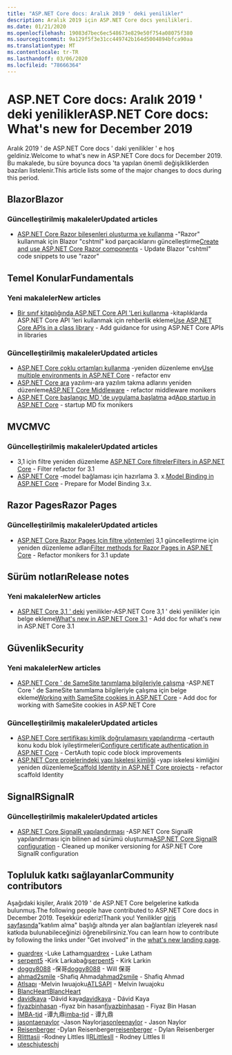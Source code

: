 ```yaml
---
title: "ASP.NET Core docs: Aralık 2019 ' deki yenilikler"
description: Aralık 2019 için ASP.NET Core docs yenilikleri.
ms.date: 01/21/2020
ms.openlocfilehash: 19083d7bec6ec548673e829e50f754a08075f380
ms.sourcegitcommit: 9a129f5f3e31cc449742b164d5004894bfca90aa
ms.translationtype: MT
ms.contentlocale: tr-TR
ms.lasthandoff: 03/06/2020
ms.locfileid: "78666364"
---
```

# <a name="aspnet-core-docs-whats-new-for-december-2019"></a><span data-ttu-id="e675d-103">ASP.NET Core docs: Aralık 2019 ' deki yenilikler</span><span class="sxs-lookup"><span data-stu-id="e675d-103">ASP.NET Core docs: What's new for December 2019</span></span>

<span data-ttu-id="e675d-104">Aralık 2019 ' de ASP.NET Core docs ' daki yenilikler ' e hoş geldiniz.</span><span class="sxs-lookup"><span data-stu-id="e675d-104">Welcome to what's new in ASP.NET Core docs for December 2019.</span></span> <span data-ttu-id="e675d-105">Bu makalede, bu süre boyunca docs 'ta yapılan önemli değişikliklerden bazıları listelenir.</span><span class="sxs-lookup"><span data-stu-id="e675d-105">This article lists some of the major changes to docs during this period.</span></span>

## <a name="blazor"></a><span data-ttu-id="e675d-106">Blazor</span><span class="sxs-lookup"><span data-stu-id="e675d-106">Blazor</span></span>

### <a name="updated-articles"></a><span data-ttu-id="e675d-107">Güncelleştirilmiş makaleler</span><span class="sxs-lookup"><span data-stu-id="e675d-107">Updated articles</span></span>

- <span data-ttu-id="e675d-108">[ASP.NET Core Razor bileşenleri oluşturma ve kullanma](../blazor/components.md) -"Razor" kullanmak için Blazor "cshtml" kod parçacıklarını güncelleştirme</span><span class="sxs-lookup"><span data-stu-id="e675d-108">[Create and use ASP.NET Core Razor components](../blazor/components.md) - Update Blazor "cshtml" code snippets to use "razor"</span></span>

## <a name="fundamentals"></a><span data-ttu-id="e675d-109">Temel Konular</span><span class="sxs-lookup"><span data-stu-id="e675d-109">Fundamentals</span></span>

### <a name="new-articles"></a><span data-ttu-id="e675d-110">Yeni makaleler</span><span class="sxs-lookup"><span data-stu-id="e675d-110">New articles</span></span>

- <span data-ttu-id="e675d-111">[Bir sınıf kitaplığında ASP.NET Core API 'Leri kullanma](../fundamentals/target-aspnetcore.md) -kitaplıklarda ASP.NET Core API 'leri kullanmak için rehberlik ekleme</span><span class="sxs-lookup"><span data-stu-id="e675d-111">[Use ASP.NET Core APIs in a class library](../fundamentals/target-aspnetcore.md) - Add guidance for using ASP.NET Core APIs in libraries</span></span>

### <a name="updated-articles"></a><span data-ttu-id="e675d-112">Güncelleştirilmiş makaleler</span><span class="sxs-lookup"><span data-stu-id="e675d-112">Updated articles</span></span>

- <span data-ttu-id="e675d-113">[ASP.NET Core çoklu ortamları kullanma](../fundamentals/environments.md) -yeniden düzenleme env</span><span class="sxs-lookup"><span data-stu-id="e675d-113">[Use multiple environments in ASP.NET Core](../fundamentals/environments.md) - refactor env</span></span>
- <span data-ttu-id="e675d-114">[ASP.NET Core ara](../fundamentals/middleware/index.md) yazılımı-ara yazılım takma adlarını yeniden düzenleme</span><span class="sxs-lookup"><span data-stu-id="e675d-114">[ASP.NET Core Middleware](../fundamentals/middleware/index.md) - refactor middleware monikers</span></span>
- <span data-ttu-id="e675d-115">[ASP.NET Core başlangıç MD 'de uygulama başlatma](../fundamentals/startup.md) ad</span><span class="sxs-lookup"><span data-stu-id="e675d-115">[App startup in ASP.NET Core](../fundamentals/startup.md) - startup MD fix monikers</span></span>

## <a name="mvc"></a><span data-ttu-id="e675d-116">MVC</span><span class="sxs-lookup"><span data-stu-id="e675d-116">MVC</span></span>

### <a name="updated-articles"></a><span data-ttu-id="e675d-117">Güncelleştirilmiş makaleler</span><span class="sxs-lookup"><span data-stu-id="e675d-117">Updated articles</span></span>

- <span data-ttu-id="e675d-118">3,1 için filtre yeniden düzenleme [ASP.NET Core filtreler](../mvc/controllers/filters.md)</span><span class="sxs-lookup"><span data-stu-id="e675d-118">[Filters in ASP.NET Core](../mvc/controllers/filters.md) - Filter refactor for 3.1</span></span>
- <span data-ttu-id="e675d-119">[ASP.NET Core](../mvc/models/model-binding.md) -model bağlaması için hazırlama 3. x.</span><span class="sxs-lookup"><span data-stu-id="e675d-119">[Model Binding in ASP.NET Core](../mvc/models/model-binding.md) - Prepare for Model Binding 3.x.</span></span>

## <a name="razor-pages"></a><span data-ttu-id="e675d-120">Razor Pages</span><span class="sxs-lookup"><span data-stu-id="e675d-120">Razor Pages</span></span>

### <a name="updated-articles"></a><span data-ttu-id="e675d-121">Güncelleştirilmiş makaleler</span><span class="sxs-lookup"><span data-stu-id="e675d-121">Updated articles</span></span>

- <span data-ttu-id="e675d-122">[ASP.NET Core Razor Pages Için filtre yöntemleri](../razor-pages/filter.md) 3,1 güncelleştirme için yeniden düzenleme adları</span><span class="sxs-lookup"><span data-stu-id="e675d-122">[Filter methods for Razor Pages in ASP.NET Core](../razor-pages/filter.md) - Refactor monikers for 3.1 update</span></span>

## <a name="release-notes"></a><span data-ttu-id="e675d-123">Sürüm notları</span><span class="sxs-lookup"><span data-stu-id="e675d-123">Release notes</span></span>

### <a name="new-articles"></a><span data-ttu-id="e675d-124">Yeni makaleler</span><span class="sxs-lookup"><span data-stu-id="e675d-124">New articles</span></span>

- <span data-ttu-id="e675d-125">[ASP.NET Core 3,1 ' deki](../release-notes/aspnetcore-3.1.md) yenilikler-ASP.NET Core 3,1 ' deki yenilikler için belge ekleme</span><span class="sxs-lookup"><span data-stu-id="e675d-125">[What's new in ASP.NET Core 3.1](../release-notes/aspnetcore-3.1.md) - Add doc for what's new in ASP.NET Core 3.1</span></span>

## <a name="security"></a><span data-ttu-id="e675d-126">Güvenlik</span><span class="sxs-lookup"><span data-stu-id="e675d-126">Security</span></span>

### <a name="new-articles"></a><span data-ttu-id="e675d-127">Yeni makaleler</span><span class="sxs-lookup"><span data-stu-id="e675d-127">New articles</span></span>

- <span data-ttu-id="e675d-128">[ASP.NET Core ' de SameSite tanımlama bilgileriyle çalışma](../security/samesite.md) -ASP.NET Core ' de SameSite tanımlama bilgileriyle çalışma için belge ekleme</span><span class="sxs-lookup"><span data-stu-id="e675d-128">[Working with SameSite cookies in ASP.NET Core](../security/samesite.md) - Add doc for working with SameSite cookies in ASP.NET Core</span></span>

### <a name="updated-articles"></a><span data-ttu-id="e675d-129">Güncelleştirilmiş makaleler</span><span class="sxs-lookup"><span data-stu-id="e675d-129">Updated articles</span></span>

- <span data-ttu-id="e675d-130">[ASP.NET Core sertifikası kimlik doğrulamasını yapılandırma](../security/authentication/certauth.md) -certauth konu kodu blok iyileştirmeleri</span><span class="sxs-lookup"><span data-stu-id="e675d-130">[Configure certificate authentication in ASP.NET Core](../security/authentication/certauth.md) - CertAuth topic code block improvements</span></span>
- <span data-ttu-id="e675d-131">[ASP.NET Core projelerindeki yapı Iskelesi kimliği](../security/authentication/scaffold-identity.md) -yapı iskelesi kimliğini yeniden düzenleme</span><span class="sxs-lookup"><span data-stu-id="e675d-131">[Scaffold Identity in ASP.NET Core projects](../security/authentication/scaffold-identity.md) - refactor scaffold Identity</span></span>

## <a name="signalr"></a><span data-ttu-id="e675d-132">SignalR</span><span class="sxs-lookup"><span data-stu-id="e675d-132">SignalR</span></span>

### <a name="updated-articles"></a><span data-ttu-id="e675d-133">Güncelleştirilmiş makaleler</span><span class="sxs-lookup"><span data-stu-id="e675d-133">Updated articles</span></span>

- <span data-ttu-id="e675d-134">[ASP.NET Core SignalR yapılandırması](../signalr/configuration.md) -ASP.NET Core SignalR yapılandırması için bilinen ad sürümü oluşturma</span><span class="sxs-lookup"><span data-stu-id="e675d-134">[ASP.NET Core SignalR configuration](../signalr/configuration.md) - Cleaned up moniker versioning for ASP.NET Core SignalR configuration</span></span>

## <a name="community-contributors"></a><span data-ttu-id="e675d-135">Topluluk katkı sağlayanlar</span><span class="sxs-lookup"><span data-stu-id="e675d-135">Community contributors</span></span>

<span data-ttu-id="e675d-136">Aşağıdaki kişiler, Aralık 2019 ' de ASP.NET Core belgelerine katkıda bulunmuş.</span><span class="sxs-lookup"><span data-stu-id="e675d-136">The following people have contributed to ASP.NET Core docs in December 2019.</span></span> <span data-ttu-id="e675d-137">Teşekkür ederiz!</span><span class="sxs-lookup"><span data-stu-id="e675d-137">Thank you!</span></span> <span data-ttu-id="e675d-138">Yenilikler [giriş sayfasında](index.yml)"katılım alma" başlığı altında yer alan bağlantıları izleyerek nasıl katkıda bulunabileceğinizi öğrenebilirsiniz.</span><span class="sxs-lookup"><span data-stu-id="e675d-138">You can learn how to contribute by following the links under "Get involved" in the [what's new landing page](index.yml).</span></span>

- <span data-ttu-id="e675d-139">[guardrex](https://github.com/guardrex) -Luke Latham</span><span class="sxs-lookup"><span data-stu-id="e675d-139">[guardrex](https://github.com/guardrex) - Luke Latham</span></span>
- <span data-ttu-id="e675d-140">[serpent5](https://github.com/serpent5) -Kirk Larkabağı</span><span class="sxs-lookup"><span data-stu-id="e675d-140">[serpent5](https://github.com/serpent5) - Kirk Larkin</span></span>
- <span data-ttu-id="e675d-141">[doggy8088](https://github.com/doggy8088) -保哥</span><span class="sxs-lookup"><span data-stu-id="e675d-141">[doggy8088](https://github.com/doggy8088) - Will 保哥</span></span>
- <span data-ttu-id="e675d-142">[ahmad2smile](https://github.com/ahmad2smile) -Shafiq Ahmad</span><span class="sxs-lookup"><span data-stu-id="e675d-142">[ahmad2smile](https://github.com/ahmad2smile) - Shafiq Ahmad</span></span>
- <span data-ttu-id="e675d-143">[Atlsapı](https://github.com/ATLSAPI) -Melvin Iwuajoku</span><span class="sxs-lookup"><span data-stu-id="e675d-143">[ATLSAPI](https://github.com/ATLSAPI) - Melvin Iwuajoku</span></span>
- [<span data-ttu-id="e675d-144">BlancHeart</span><span class="sxs-lookup"><span data-stu-id="e675d-144">BlancHeart</span></span>](https://github.com/BlancHeart) 
- <span data-ttu-id="e675d-145">[davidkaya](https://github.com/davidkaya) -Dávid kaya</span><span class="sxs-lookup"><span data-stu-id="e675d-145">[davidkaya](https://github.com/davidkaya) - Dávid Kaya</span></span>
- <span data-ttu-id="e675d-146">[fiyazbinhasan](https://github.com/fiyazbinhasan) -fiyaz bin hasan</span><span class="sxs-lookup"><span data-stu-id="e675d-146">[fiyazbinhasan](https://github.com/fiyazbinhasan) - Fiyaz Bin Hasan</span></span>
- <span data-ttu-id="e675d-147">[İMBA-tjd](https://github.com/imba-tjd) -谭九鼎</span><span class="sxs-lookup"><span data-stu-id="e675d-147">[imba-tjd](https://github.com/imba-tjd) - 谭九鼎</span></span>
- <span data-ttu-id="e675d-148">[jasontaenaylor](https://github.com/jasonleenaylor) -Jason Naylor</span><span class="sxs-lookup"><span data-stu-id="e675d-148">[jasonleenaylor](https://github.com/jasonleenaylor) - Jason Naylor</span></span>
- <span data-ttu-id="e675d-149">[Reisenberger](https://github.com/reisenberger) -Dylan Reisenberger</span><span class="sxs-lookup"><span data-stu-id="e675d-149">[reisenberger](https://github.com/reisenberger) - Dylan Reisenberger</span></span>
- <span data-ttu-id="e675d-150">[Rlitttasii](https://github.com/RLittlesII) -Rodney Littles II</span><span class="sxs-lookup"><span data-stu-id="e675d-150">[RLittlesII](https://github.com/RLittlesII) - Rodney Littles II</span></span>
- [<span data-ttu-id="e675d-151">uteschj</span><span class="sxs-lookup"><span data-stu-id="e675d-151">uteschj</span></span>](https://github.com/uteschj) 
